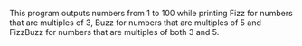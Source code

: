 This program outputs numbers from 1 to 100 while printing Fizz for numbers that are multiples of 3, Buzz for numbers that are multiples of 5 and FizzBuzz for numbers that are multiples of both 3 and 5.